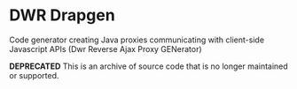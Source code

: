 # DWR Drapgen

Code generator creating Java proxies communicating with client-side Javascript APIs (Dwr Reverse Ajax Proxy GENerator)

**DEPRECATED** This is an archive of source code that is no longer maintained or supported.

